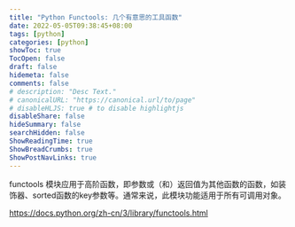 ```yaml
---
title: "Python Functools: 几个有意思的工具函数"
date: 2022-05-05T09:38:45+08:00
tags: [python]
categories: [python]
showToc: true
TocOpen: false
draft: false
hidemeta: false
comments: false
# description: "Desc Text."
# canonicalURL: "https://canonical.url/to/page"
# disableHLJS: true # to disable highlightjs
disableShare: false
hideSummary: false
searchHidden: false
ShowReadingTime: true
ShowBreadCrumbs: true
ShowPostNavLinks: true
---
```


functools 模块应用于高阶函数，即参数或（和）返回值为其他函数的函数，如装饰器、sorted函数的key参数等。通常来说，此模块功能适用于所有可调用对象。

https://docs.python.org/zh-cn/3/library/functools.html
